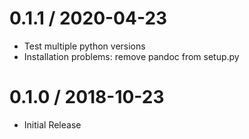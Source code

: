 # 0.1.1 / 2020-04-23

  * Test multiple python versions
  * Installation problems: remove pandoc from setup.py

# 0.1.0 / 2018-10-23

  * Initial Release
